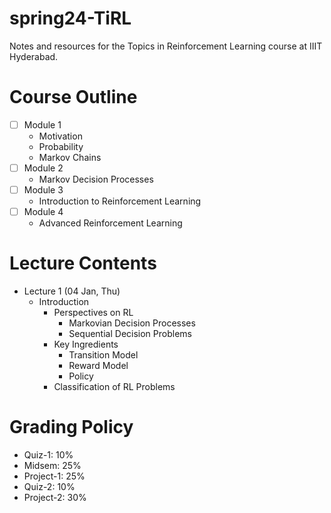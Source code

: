 # spring24-TiRL
Notes and resources for the Topics in Reinforcement Learning course at IIIT Hyderabad.

# Course Outline
- [ ] Module 1
    - Motivation
    - Probability
    - Markov Chains
- [ ] Module 2
    - Markov Decision Processes
- [ ] Module 3
    - Introduction to Reinforcement Learning
- [ ] Module 4
    - Advanced Reinforcement Learning


# Lecture Contents
* Lecture 1 (04 Jan, Thu)
    - Introduction
        - Perspectives on RL
            - Markovian Decision Processes
            - Sequential Decision Problems
        - Key Ingredients
            - Transition Model
            - Reward Model
            - Policy
        - Classification of RL Problems

# Grading Policy
* Quiz-1: 10%
* Midsem: 25%
* Project-1: 25%
* Quiz-2: 10%
* Project-2: 30%